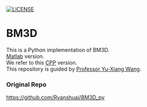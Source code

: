 [![LICENSE](https://img.shields.io/badge/license-Anti%20996-blue.svg)](https://github.com/996icu/996.ICU/blob/master/LICENSE)
# BM3D
This is a Python implementation of BM3D.  
[Matlab](http://www.cs.tut.fi/~foi/GCF-BM3D/)   version.  
We refer to this [CPP](https://www.ipol.im/pub/art/2012/l-bm3d/) version.  
This repository is guided by [Professor Yu-Xiang Wang](https://sites.cs.ucsb.edu/~yuxiangw/).


### Original Repo
https://github.com/Ryanshuai/BM3D_py


